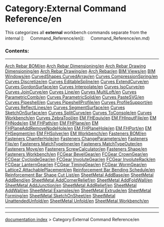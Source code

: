# Category:External Command Reference/en
This categorizes all **external** workbench commands separate from the internal [:<img src="images/Property.png" style="width:16px"> Command\_Reference/en](:<img src="images/Property.png" style="width:16px"> Command_Reference/en.md)

### Contents:

  ------------------------------------------------------------------------------- ------------------------------------------------------------------------------------------- ---------------------------------------------------------------------------------------
  [Arch Rebar BOM/en](Arch_Rebar_BOM/en.md)                               [Arch Rebar Dimensioning/en](Arch_Rebar_Dimensioning/en.md)                         [Arch Rebar Drawing Dimensioning/en](Arch_Rebar_Drawing_Dimensioning/en.md)
  [Arch Rebar Drawing/en](Arch_Rebar_Drawing/en.md)                       [Arch Rebar/en](Arch_Rebar/en.md)                                                   [BIM Views/en](BIM_Views/en.md)
  [BIM Windows/en](BIM_Windows/en.md)                                     [CurvedShapes CurvedArray/en](CurvedShapes_CurvedArray/en.md)                       [Curves CompressionSpring/en](Curves_CompressionSpring/en.md)
  [Curves Discretize/en](Curves_Discretize/en.md)                         [Curves EditableSpline/en](Curves_EditableSpline/en.md)                             [Curves ExtendCurve/en](Curves_ExtendCurve/en.md)
  [Curves GordonSurface/en](Curves_GordonSurface/en.md)                   [Curves Interpolate/en](Curves_Interpolate/en.md)                                   [Curves IsoCurve/en](Curves_IsoCurve/en.md)
  [Curves JoinCurve/en](Curves_JoinCurve/en.md)                           [Curves Line/en](Curves_Line/en.md)                                                 [Curves MultiLoft/en](Curves_MultiLoft/en.md)
  [Curves ParametricComb/en](Curves_ParametricComb/en.md)                 [Curves ParametricSolid/en](Curves_ParametricSolid/en.md)                           [Curves PasteSVG/en](Curves_PasteSVG/en.md)
  [Curves Pipeshell/en](Curves_Pipeshell/en.md)                           [Curves PipeshellProfile/en](Curves_PipeshellProfile/en.md)                         [Curves ProfileSupport/en](Curves_ProfileSupport/en.md)
  [Curves ReflectLines/en](Curves_ReflectLines/en.md)                     [Curves SegmentSurface/en](Curves_SegmentSurface/en.md)                             [Curves SketchOnSurface/en](Curves_SketchOnSurface/en.md)
  [Curves SplitCurve/en](Curves_SplitCurve/en.md)                         [Curves ToConsole/en](Curves_ToConsole/en.md)                                       [Curves Workbench/en](Curves_Workbench/en.md)
  [Curves ZebraTool/en](Curves_ZebraTool/en.md)                           [EM FHEquiv/en](EM_FHEquiv/en.md)                                                   [EM FHInputFile/en](EM_FHInputFile/en.md)
  [EM FHNode/en](EM_FHNode/en.md)                                         [EM FHPath/en](EM_FHPath/en.md)                                                     [EM FHPlane/en](EM_FHPlane/en.md)
  [EM FHPlaneAddRemoveNodeHole/en](EM_FHPlaneAddRemoveNodeHole/en.md)     [EM FHPlaneHole/en](EM_FHPlaneHole/en.md)                                           [EM FHPort/en](EM_FHPort/en.md)
  [EM FHSegment/en](EM_FHSegment/en.md)                                   [EM FHSolver/en](EM_FHSolver/en.md)                                                 [EM Workbench/en](EM_Workbench/en.md)
  [Fasteners BOM/en](Fasteners_BOM/en.md)                                 [Fasteners ChamferHole/en](Fasteners_ChamferHole/en.md)                             [Fasteners ChangeParameters/en](Fasteners_ChangeParameters/en.md)
  [Fasteners Flip/en](Fasteners_Flip/en.md)                               [Fasteners MatchTypeInner/en](Fasteners_MatchTypeInner/en.md)                       [Fasteners MatchTypeOuter/en](Fasteners_MatchTypeOuter/en.md)
  [Fasteners Move/en](Fasteners_Move/en.md)                               [Fasteners ScrewCalculator/en](Fasteners_ScrewCalculator/en.md)                     [Fasteners Shape/en](Fasteners_Shape/en.md)
  [Fasteners Workbench/en](Fasteners_Workbench/en.md)                     [FCGear BevelGear/en](FCGear_BevelGear/en.md)                                       [FCGear CrownGear/en](FCGear_CrownGear/en.md)
  [FCGear CycloideGear/en](FCGear_CycloideGear/en.md)                     [FCGear InvoluteGear/en](FCGear_InvoluteGear/en.md)                                 [FCGear InvoluteRack/en](FCGear_InvoluteRack/en.md)
  [FCGear LanternGear/en](FCGear_LanternGear/en.md)                       [FCGear TimingGear/en](FCGear_TimingGear/en.md)                                     [FCGear WormGear/en](FCGear_WormGear/en.md)
  [Lattice2 AttachablePlacement/en](Lattice2_AttachablePlacement/en.md)   [Reinforcement Bar Bending Schedule/en](Reinforcement_Bar_Bending_Schedule/en.md)   [Reinforcement Bar Shape Cut List/en](Reinforcement_Bar_Shape_Cut_List/en.md)
  [SheetMetal AddBase/en](SheetMetal_AddBase/en.md)                       [SheetMetal AddBend/en](SheetMetal_AddBend/en.md)                                   [SheetMetal AddCornerRelief/en](SheetMetal_AddCornerRelief/en.md)
  [SheetMetal AddFoldWall/en](SheetMetal_AddFoldWall/en.md)               [SheetMetal AddJunction/en](SheetMetal_AddJunction/en.md)                           [SheetMetal AddRelief/en](SheetMetal_AddRelief/en.md)
  [SheetMetal AddWall/en](SheetMetal_AddWall/en.md)                       [SheetMetal Examples/en](SheetMetal_Examples/en.md)                                 [SheetMetal Extrude/en](SheetMetal_Extrude/en.md)
  [SheetMetal Forming/en](SheetMetal_Forming/en.md)                       [SheetMetal SketchOnSheet/en](SheetMetal_SketchOnSheet/en.md)                       [SheetMetal UnattendedUnfold/en](SheetMetal_UnattendedUnfold/en.md)
  [SheetMetal Unfold/en](SheetMetal_Unfold/en.md)                         [SheetMetal Workbench/en](SheetMetal_Workbench/en.md)                               
  ------------------------------------------------------------------------------- ------------------------------------------------------------------------------------------- ---------------------------------------------------------------------------------------

---
[documentation index](../README.md) > Category:External Command Reference/en
